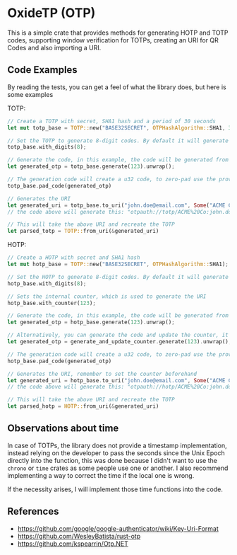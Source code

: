 # OxideTP (OTP)

This is a simple crate that provides methods for generating HOTP and TOTP codes, supporting window verification for TOTPs, creating an URI for QR Codes and also importing a URI.

## Code Examples
By reading the tests, you can get a feel of what the library does, but here is some examples

TOTP:

```rust
// Create a TOTP with secret, SHA1 hash and a period of 30 seconds
let mut totp_base = TOTP::new("BASE32SECRET", OTPHashAlgorithm::SHA1, 30);

// Set the TOTP to generate 8-digit codes. By default it will generate 6, which is the widely accepted length
totp_base.with_digits(8);

// Generate the code, in this example, the code will be generated from 123 seconds since the Unix Epoch
let generated_otp = totp_base.generate(123).unwrap();

// The generation code will create a u32 code, to zero-pad use the provided method
totp_base.pad_code(generated_otp)

// Generates the URI
let generated_uri = totp_base.to_uri("john.doe@email.com", Some("ACME Co"));
// the code above will generate this: "otpauth://totp/ACME%20Co:john.doe@email.com?secret=BASE32SECRET&issuer=ACME+Co&algorithm=SHA1&digits=6&period=30"

// This will take the above URI and recreate the TOTP
let parsed_totp = TOTP::from_uri(&generated_uri)
```

HOTP:

```rust
// Create a HOTP with secret and SHA1 hash
let mut hotp_base = TOTP::new("BASE32SECRET", OTPHashAlgorithm::SHA1);

// Set the HOTP to generate 8-digit codes. By default it will generate 6, which is the widely accepted length
hotp_base.with_digits(8);

// Sets the internal counter, which is used to generate the URI
hotp_base.with_counter(123);

// Generate the code, in this example, the code will be generated from a 123 counter
let generated_otp = hotp_base.generate(123).unwrap();

// Alternatively, you can generate the code and update the counter, it is recommended that the counter is stored in another place (like a cache and/or database) for ease of access and distribution of the counter 
let generated_otp = generate_and_update_counter.generate(123).unwrap();

// The generation code will create a u32 code, to zero-pad use the provided method
hotp_base.pad_code(generated_otp)

// Generates the URI, remember to set the counter beforehand
let generated_uri = hotp_base.to_uri("john.doe@email.com", Some("ACME Co"));
// the code above will generate this: "otpauth://hotp/ACME%20Co:john.doe@email.com?secret=BASE32SECRET&issuer=ACME+Co&algorithm=SHA1&digits=6&counter=30"

// This will take the above URI and recreate the TOTP
let parsed_hotp = HOTP::from_uri(&generated_uri)
```

## Observations about time

In case of TOTPs, the library does not provide a timestamp implementation, instead relying on the developer to pass the seconds since the Unix Epoch directly into the function, this was done because I didn't want to use the `chrono` or `time` crates as some people use one or another. I also recommend implementing a way to correct the time if the local one is wrong.

If the necessity arises, I will implement those time functions into the code.

## References

- <https://github.com/google/google-authenticator/wiki/Key-Uri-Format>
- <https://github.com/WesleyBatista/rust-otp>
- <https://github.com/kspearrin/Otp.NET>
